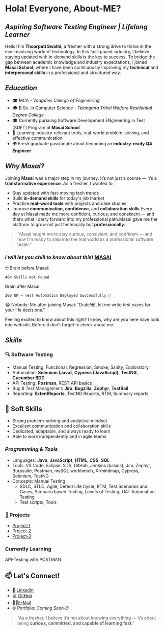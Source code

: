 # Hola! Everyone, About-ME?
## ***Aspiring Software Testing Engineer | Lifelong Learner***

Hello! I'm **Thoorpati Swathi**, a fresher with a strong drive to thrive in the ever-evolving world of technology. In this fast-paced industry, I believe staying updated with in-demand skills is the key to success. To bridge the gap between academic knowledge and industry expectations, I joined **Masai School**, where I have been continuously improving my **technical** and **interpersonal skills** in a professional and structured way.

## ***Education*** 
- 🎓 MCA - *Vaagdevi College of Engineering*
- 🎓 B.Sc. in Computer Science - *Telangana Tribal Welfare Residential Degree College*
- 🎓 Currently pursuing Software Development ENgineering in Test [SDET] Program at **Masai School**
- 🧠 Learning industry-relevant tools, real-world problem-solving, and effective communication
- 🌍 Fresh graduate passionate about becoming an **industry-ready QA Engineer**

##  ***Why Masai?***
Joining **Masai** was a major step in my journey. It’s not just a course — it’s a **transformative experience**.
As a fresher, I wanted to:
- Stay updated with fast-moving tech trends
- Build **in-demand skills** for today's job market
- Practice **real-world tools** with projects and case studies
- Improve **communication, confidence**, and **collaboration skills**
Every day at Masai made me more confident, curious, and consistent — and that’s what I carry forward into my professional path.Masai gave me the platform to grow not just technically but **professionally**.
> “Masai taught me to stay curious, consistent, and confident — and now I’m ready to step into the real world as a professional software tester.”

### ***I will let you chill to know about this!*** [MASAI](https://www.masaischool.com/)

🤓 Brain before Masai:

```404 Skills Not Found```

Brain after Masai:

```200 OK – Test Automation Deployed Successfully 🚀```

😂 Nobody:
Me after joining Masai:
“Dude!😎, let me write test cases for your life decisions.”

Feeling excited to know about this right? I know, why are you here have look into website,
Before it don't forget to check about me...


##  ***Skills***

### 🔍 Software Testing
- Manual Testing: Functional, Regression, Smoke, Sanity, Exploratory
- Automation: **Selenium (Java)**, **Cypress (JavaScript)**, **TestNG**, **Cucumber BDD**
- API Testing: **Postman**, REST API basics
- Bug & Test Management: **Jira**, **Bugzilla**, **Zephyr**, **TestRail**
- Reporting: **ExtentReports**, TestNG Reports, RTM, Summary reports

## 🧠 Soft Skills

- Strong problem-solving and analytical mindset  
- Excellent communication and collaboration skills  
- Dedicated, adaptable, and always ready to learn  
- Able to work independently and in agile teams

###  ***Programming & Tools***
- Languages: **Java**, **JavaScript**, **HTML**, **CSS**, **SQL**
- Tools: VS Code, Eclipse, STS, GitHub, Jenkins (basics), Jira, Zephyr, Burpsuite, Postman, mySQL workbench, X-mindmap, Cypress, Selenium, TestNG
- Concepts:
  Manual Testing
  - SDLC, STLC, Agile, Defect Life Cycle, RTM, Test Scenarios and Cases, Scenario based Testing, Levels of Testing, UAT
  Automation Testing
  - Test scripts, Tools

### 📁 Projects
- [Project-1](https://github.com/swathi-T3/Construct-Week-Project-1-Manual-Testing--BUG-HUNTERS--MASAI.git)
- [Project-2](https://github.com/swathi-T3/Build-Week-Project-2-Manual-Testing-TUTORIALS-NINJA---MASAI.git)
- [Project-3](https://github.com/swathi-T3/Build-Week-Project-3-MT-AT-CYPRESS-ORANGEHRM-MASAI-.git)

### Currently Learning 
API-Testing with POSTMAN

## 📫 Let's Connect!
- 💼 [LinkedIn](https://www.linkedin.com/in/thoorpati-swathi-41452525a)
- 💻 [GitHub](https://github.com/swathi-T3)
- 🧑‍💻[E-Mail](swathithoorpati03@gmail.com)
- 🌐 Portfolio: *Coming Soon😉*

> “As a fresher, I believe it’s not about knowing everything — it’s about being **curious, committed, and capable of learning fast**.”

